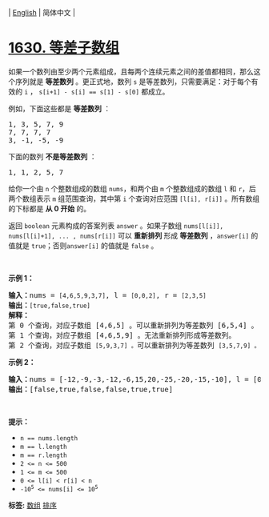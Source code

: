 | [English](README_EN.md) | 简体中文 |

# [1630. 等差子数组](https://leetcode-cn.com/problems/arithmetic-subarrays)
<p>如果一个数列由至少两个元素组成，且每两个连续元素之间的差值都相同，那么这个序列就是 <strong>等差数列</strong> 。更正式地，数列 <code>s</code> 是等差数列，只需要满足：对于每个有效的 <code>i</code> ， <code>s[i+1] - s[i] == s[1] - s[0]</code> 都成立。</p>

<p>例如，下面这些都是 <strong>等差数列</strong> ：</p>

<pre>1, 3, 5, 7, 9
7, 7, 7, 7
3, -1, -5, -9</pre>

<p>下面的数列 <strong>不是等差数列</strong> ：</p>

<pre>1, 1, 2, 5, 7</pre>

<p>给你一个由 <code>n</code> 个整数组成的数组 <code>nums</code>，和两个由 <code>m</code> 个整数组成的数组 <code>l</code> 和 <code>r</code>，后两个数组表示 <code>m</code> 组范围查询，其中第 <code>i</code> 个查询对应范围 <code>[l[i], r[i]]</code> 。所有数组的下标都是 <strong>从 0 开始</strong> 的。</p>

<p>返回<em> </em><code>boolean</code> 元素构成的答案列表 <code>answer</code> 。如果子数组 <code>nums[l[i]], nums[l[i]+1], ... , nums[r[i]]</code> 可以 <strong>重新排列</strong> 形成 <strong>等差数列</strong> ，<code>answer[i]</code> 的值就是 <code>true</code>；否则<code>answer[i]</code> 的值就是 <code>false</code> 。</p>

<p> </p>

<p><strong>示例 1：</strong></p>

<pre><strong>输入：</strong>nums = <code>[4,6,5,9,3,7]</code>, l = <code>[0,0,2]</code>, r = <code>[2,3,5]</code>
<strong>输出：</strong><code>[true,false,true]</code>
<strong>解释：</strong>
第 0 个查询，对应子数组 [4,6,5] 。可以重新排列为等差数列 [6,5,4] 。
第 1 个查询，对应子数组 [4,6,5,9] 。无法重新排列形成等差数列。
第 2 个查询，对应子数组 <code>[5,9,3,7] 。</code>可以重新排列为等差数列 <code>[3,5,7,9] 。</code></pre>

<p><strong>示例 2：</strong></p>

<pre><strong>输入：</strong>nums = [-12,-9,-3,-12,-6,15,20,-25,-20,-15,-10], l = [0,1,6,4,8,7], r = [4,4,9,7,9,10]
<strong>输出：</strong>[false,true,false,false,true,true]
</pre>

<p> </p>

<p><strong>提示：</strong></p>

<ul>
	<li><code>n == nums.length</code></li>
	<li><code>m == l.length</code></li>
	<li><code>m == r.length</code></li>
	<li><code>2 &lt;= n &lt;= 500</code></li>
	<li><code>1 &lt;= m &lt;= 500</code></li>
	<li><code>0 &lt;= l[i] &lt; r[i] &lt; n</code></li>
	<li><code>-10<sup>5</sup> &lt;= nums[i] &lt;= 10<sup>5</sup></code></li>
</ul>

**标签:**  [数组](https://leetcode-cn.com/tag/array) [排序](https://leetcode-cn.com/tag/sorting) 